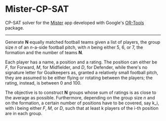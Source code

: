 # Mister-CP-SAT

CP-SAT solver for the [Mister]() app developed with Google's [OR-Tools](https://developers.google.com/optimization) package.

---

Generate **N** equally matched football teams given a list of players, the group size _n_ of an _n_-a-side football pitch, with _n_ being either 5, 6, or 7, the formation and the number of teams **N**.

Each player has a name, a position and a rating. The position can either be _F_, for Forward, _M_, for Midfielder, and _D_, for Defender, while there's no signature letter for Goalkeepers as, granted a relatively small football pitch, they are assumed to be either flying or rotating between the players; the rating, instead, is between 0 and 100.  

The objective is to construct **N** groups whose sum of ratings is as close to the average as possible. Furthermore, depending on the group size _n_ and on the formation, a certain number of positions have to be covered, say k_i, with i being either _F_, _M_, or _D_, such that at least k players of the i-th position are in each group.
